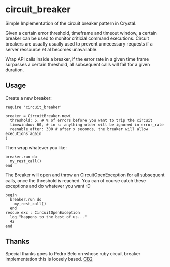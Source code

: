 # circuit_breaker

Simple Implementation of the circuit breaker pattern in Crystal.

Given a certain error threshold, timeframe and timeout window, a certain breaker can be used to monitor criticial command executions. Circuit breakers are usually usually used to prevent unnecessary requests if a server ressource et al becomes unavailable.

Wrap API calls inside a breaker, if the error rate in a given time frame surpasses a certain threshold, all subsequent calls will fail for a given duration.

## Usage

Create a new breaker:
```crystal
require 'circuit_breaker'

breaker = CircuitBreaker.new(
  threshold: 5, # % of errors before you want to trip the circuit
  timewindow: 60, # in s: anything older will be ignored in error_rate
  reenable_after: 300 # after x seconds, the breaker will allow executions again
)
```

Then wrap whatever you like:
```crystal
breaker.run do
  my_rest_call()
end
```

The Breaker will open and throw an CircuitOpenException for all subsequent calls, once the threshold is reached. You can of course catch these exceptions and do whatever you want :D
```crystal
begin
  breaker.run do
    my_rest_call()
  end
rescue exc : CircuitOpenException
  log "happens to the best of us..."
  42
end
```

## Thanks
Special thanks goes to Pedro Belo on whose ruby circuit breaker implementation this is loosely based. [CB2](https://github.com/pedro/cb2)
